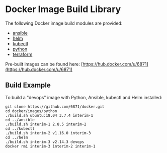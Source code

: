 # Docker Image Build Library

The following Docker image build modules are provided:

- [ansible](images/ansible)
- [helm](images/helm)
- [kubectl](images/kubectl)
- [python](images/python)
- [terraform](images/terraform)

Pre-built images can be found here:
[https://hub.docker.com/u/6871](https://hub.docker.com/u/6871)

## Build Example

To build a "devops" image with Python, Ansible, kubectl and Helm installed:

```
git clone https://github.com/6871/docker.git
cd docker/images/python
./build.sh ubuntu:18.04 3.7.4 interim-1
cd ../ansible
./build.sh interim-1 2.8.5 interim-2
cd ../kubectl
./build.sh interim-2 v1.16.0 interim-3
cd ../helm
./build.sh interim-3 v2.14.3 devops
docker rmi interim-3 interim-2 interim-1
```
